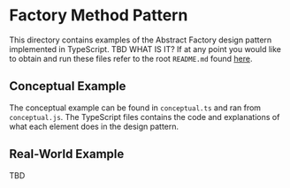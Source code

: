 # Factory Method Pattern
This directory contains examples of the Abstract Factory design pattern implemented in TypeScript. TBD WHAT IS IT? If at any point you would like to obtain and run these files refer to the root `README.md` found [here](./).

## Conceptual Example
The conceptual example can be found in `conceptual.ts` and ran from `conceptual.js`. The TypeScript files contains the code and explanations of what each element does in the design pattern.

## Real-World Example
TBD

